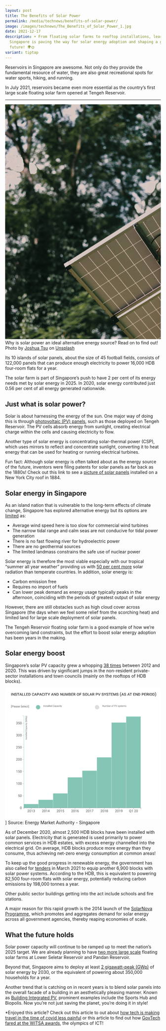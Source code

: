 ```yaml
---
layout: post
title: The Benefits of Solar Power
permalink: /media/technews/benefits-of-solar-power/
image: /images/technews/The_Benefits_of_Solar_Power_1.jpg
date: 2021-12-17
description: ☀️ From floating solar farms to rooftop installations, learn how
  Singapore is paving the way for solar energy adoption and shaping a greener
  future! 🌍🌞
variant: tiptap
---
```

Reservoirs in Singapore are awesome. Not only do they provide the fundamental resource of water, they are also great recreational spots for water sports, hiking, and running. 

In July 2021, reservoirs became even more essential as the country’s first large scale floating solar farm opened at Tengeh Reservoir.

---

![Solar panel!](/images/technews/solar2.jpg)
Why is solar power an ideal alternative energy source? Read on to find out! Photo by <a href="https://unsplash.com/@joshdatsu?utm_source=unsplash&amp;utm_medium=referral&amp;utm_content=creditCopyText">Joshua Tsu</a> on <a href="https://unsplash.com/?utm_source=unsplash&amp;utm_medium=referral&amp;utm_content=creditCopyText">Unsplash</a>
  
Its 10 islands of solar panels, about the size of 45 football fields, consists of 122,000 panels that can produce enough electricity to power 16,000 HDB four-room flats for a year. 

The solar farm is part of Singapore’s push to have 2 per cent of its energy needs met by solar energy in 2025. In 2020, solar energy contributed just 0.56 per cent of all energy generated nationwide. 

  
## Just what is solar power? 
Solar is about harnessing the energy of the sun. One major way of doing this is through [photovoltaic (PV) panels](https://www.energy.gov/eere/solar/how-does-solar-work), such as those deployed on Tengeh Reservoir. The PV cells absorb energy from sunlight, creating electrical charge within the cells and causing electricity to flow. 

Another type of solar energy is concentrating solar-thermal power (CSP), which uses mirrors to reflect and concentrate sunlight, converting it to heat energy that can be used for heating or running electrical turbines. 

Fun fact: Although solar energy is often talked about as the energy source of the future, inventors were filing patents for solar panels as far back as the 1880s! Check out this link to see a [picture of solar panels](https://www.smithsonianmag.com/sponsored/brief-history-solar-panels-180972006/) installed on a New York City roof in 1884.

## Solar energy in Singapore 

As an island nation that is vulnerable to the long-term effects of climate change, Singapore has explored alternative energy but its options are [limited](https://www.nccs.gov.sg/singapores-climate-action/singapore-approach-to-alternative-energy/) as:

- Average wind speed here is too slow for commercial wind turbines
- The narrow tidal range and calm seas are not conducive for tidal power generation
- There is no fast flowing river for hydroelectric power
- There are no geothermal sources
- The limited landmass constrains the safe use of nuclear power

Solar energy is therefore the most viable especially with our tropical “summer all year weather” providing us with [50 per cent more](https://www.ema.gov.sg/Solar_Photovoltaic_Systems.aspx) solar radiation than temperate countries. In addition, solar energy is:

- Carbon emission free 
- Requires no import of fuels
- Can lower peak demand as energy usage typically peaks in the afternoon, coinciding with the periods of greatest output of solar energy

However, there are still obstacles such as high cloud cover across Singapore (the days when we feel some relief from the scorching heat) and limited land for large scale deployment of solar panels. 

The Tengeh Reservoir floating solar farm is a good example of how we’re overcoming land constraints, but the effort to boost solar energy adoption has been years in the making. 

## Solar energy boost

Singapore’s solar PV capacity grew a whopping [38 times](https://www.ema.gov.sg/singapore-energy-statistics/Ch06/index6) between 2012 and 2020. This was driven by significant jumps in the non-resident private-sector installations and town councils (mainly on the rooftops of HDB blocks). 

![From EMA!](/images/technews/solar1.png)]
Source: Energy Market Authority - Singapore

As of December 2020, almost 2,500 HDB blocks have been installed with solar panels. Electricity that is generated is used primarily to power common services in HDB estates, with excess energy channelled into the electrical grid. On average, HDB blocks produce more energy than they consume, thus achieving net-zero energy consumption at common areas! 

To keep up the good progress in renewable energy, the government has also called for [tenders](https://www.straitstimes.com/singapore/housing/move-to-install-solar-panels-at-nearly-1200-more-hdb-blocks) in March 2021 to equip another 6,900 blocks with solar power systems. According to the HDB, this is equivalent to powering 82,500 four-room flats with solar energy, potentially reducing carbon emissions by 198,000 tonnes a year. 

Other public sector buildings getting into the act include schools and fire stations. 

A major reason for this rapid growth is the 2014 launch of the [SolarNova Programme](https://www.hdb.gov.sg/cs/infoweb/about-us/our-role/smart-and-sustainable-living/solarnova-page), which promotes and aggregates demand for solar energy across all government agencies, thereby reaping economies of scale.

## What the future holds

Solar power capacity will continue to be ramped up to meet the nation’s 2025 target. We are already planning to have [two more large scale](https://www.straitstimes.com/singapore/environment/pub-eyes-2-large-scale-floating-solar-farms-at-lower-seletar-and-pandan) floating solar farms at Lower Seletar Reservoir and Pandan Reservoir. 

Beyond that, Singapore aims to deploy at least [2 gigawatt-peak (GWp)](https://www.ema.gov.sg/Solar_Photovoltaic_Systems.aspx) of solar energy by 2030, or the equivalent of powering about 350,000 households for a year.  

Another trend that is catching on in recent years is to blend solar panels into the overall facade of a building in an aesthetically pleasing manner. Known as [Building Integrated PV](https://bipv.sg/singapore/), prominent examples include the Sports Hub and Biopolis. Now you’re not just saving the planet, you’re doing it in style!


*Enjoyed this article? Check out this article to out about [how tech is making travel in the time of covid less painful](https://www.tech.gov.sg/media/technews/travel-in-the-time-of-covid) or this article to find out how [GovTech fared at the WITSA awards](https://www.tech.gov.sg/media/technews/witsa-awards), the olympics of ICT!